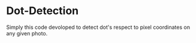 # Dot-Detection
Simply this code devoloped to detect dot's respect to pixel coordinates on any given photo.
